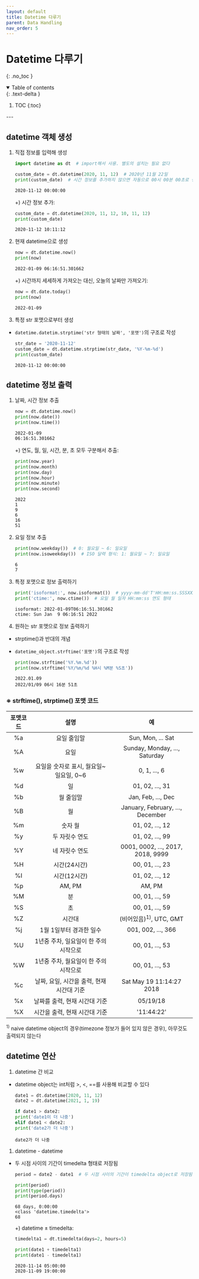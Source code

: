 ```yaml
---
layout: default
title: Datetime 다루기
parent: Data Handling
nav_order: 5
---
```


# Datetime 다루기
{: .no_toc }
<br/>

<details open markdown="block">
  <summary>
    Table of contents
  </summary>
  {: .text-delta }


1. TOC
{:toc}
</details>
---

## datetime 객체 생성

1. 직접 정보를 입력해 생성

    ```python
    import datetime as dt  # import해서 사용. 별도의 설치는 필요 없다

    custom_date = dt.datetime(2020, 11, 12)  # 2020년 11월 22일
    print(custom_date)  # 시간 정보를 추가하지 않으면 자동으로 00시 00분 00초로 생성됨
    ```
    ```
    2020-11-12 00:00:00
    ```

    +) 시간 정보 추가:

    ```python
    custom_date = dt.datetime(2020, 11, 12, 10, 11, 12)
    print(custom_date)
    ```
    ```
    2020-11-12 10:11:12
    ```

2. 현재 datetime으로 생성

    ```python
    now = dt.datetime.now()
    print(now)
    ```
    ```
    2022-01-09 06:16:51.301662
    ```

    +) 시간까지 세세하게 가져오는 대신, 오늘의 날짜만 가져오기:


    ```python
    now = dt.date.today()
    print(now)
    ```
    ```
    2022-01-09
    ```


3. 특정 str 포맷으로부터 생성
- `datetime.datetim.strptime('str 형태의 날짜', '포맷')`의 구조로 작성

    ```python
    str_date = '2020-11-12'
    custom_date = dt.datetime.strptime(str_date, '%Y-%m-%d') 
    print(custom_date)
    ```
    ```
    2020-11-12 00:00:00
    ```


## datetime 정보 출력

1. 날짜, 시간 정보 추출

    ```python
    now = dt.datetime.now()
    print(now.date())
    print(now.time())
    ```
    ```
    2022-01-09
    06:16:51.301662
    ```

    +) 연도, 월, 일, 시간, 분, 초 모두 구분해서 추출:

    ```python
    print(now.year)
    print(now.month)
    print(now.day)
    print(now.hour)
    print(now.minute)
    print(now.second)
    ```
    ```
    2022
    1
    9
    6
    16
    51
    ```

1. 요일 정보 추출

    ```python
    print(now.weekday())  # 0: 월요일 ~ 6: 일요일
    print(now.isoweekday())  # ISO 달력 형식: 1: 월요일 ~ 7: 일요일
    ```
    ```
    6
    7
    ```

1. 특정 포맷으로 정보 출력하기

    ```python
    print('isoformat:', now.isoformat())  # yyyy-mm-dd'T'HH:mm:ss.SSSXXX 형태
    print('ctime:', now.ctime())  # 요일 월 일자 HH:mm:ss 연도 형태
    ```
    ```
    isoformat: 2022-01-09T06:16:51.301662
    ctime: Sun Jan  9 06:16:51 2022
    ```


1. 원하는 str 포맷으로 정보 출력하기
- strptime()과 반대의 개념
- `datetime_object.strftime('포맷')`의 구조로 작성

    ```python
    print(now.strftime('%Y.%m.%d'))
    print(now.strftime('%Y/%m/%d %H시 %M분 %S초'))
    ```
    ```
    2022.01.09
    2022/01/09 06시 16분 51초
    ```


### ※ strftime(), strptime() 포맷 코드

| 포맷코드 |	설명  | 예 |
|:--------:|:--------:|:----:|
|   %a  |   요일 줄임말  |   Sun, Mon, ... Sat  |
|   %A  |   요일  |   Sunday, Monday, ..., Saturday |
|   %w  |   요일을 숫자로 표시, 월요일~일요일, 0~6  |   0, 1, ..., 6 |
|   %d  |   일  |   01, 02, ..., 31 |
|   %b  |   월 줄임말  |   Jan, Feb, ..., Dec |
|   %B  |   월  |   January, February, …, December |
|   %m  |   숫자 월  |   01, 02, ..., 12 |
|   %y  |   두 자릿수 연도  |   01, 02, ..., 99 |
|   %Y  |   네 자릿수 연도  |   0001, 0002, ..., 2017, 2018, 9999 |
|   %H  |   시간(24시간)  |   00, 01, ..., 23 |
|   %I  |   시간(12시간)  |   01, 02, ..., 12 |
|   %p  |   AM, PM  |   AM, PM |
|   %M  |   분  |   00, 01, ..., 59 |
|   %S  |   초  |   00, 01, ..., 59 |
|   %Z  |   시간대  | (비어있음)<sup>1)</sup>, UTC, GMT |
|   %j  |   1월 1일부터 경과한 일수  |   001, 002, ..., 366 |
|   %U  |   1년중 주차, 일요일이 한 주의 시작으로  |   00, 01, ..., 53 |
|   %W  |   1년중 주차, 월요일이 한 주의 시작으로  |   00, 01, ..., 53 |
|   %c  |   날짜, 요일, 시간을 출력, 현재 시간대 기준  |   Sat May 19 11:14:27 2018 |
|   %x  |   날짜를 출력, 현재 시간대 기준  |   05/19/18 |
|   %X  |   시간을 출력, 현재 시간대 기준  |   '11:44:22' |

<sup>1)</sup> naive datetime object의 경우(timezone 정보가 들어 있지 않은 경우), 아무것도 출력되지 않는다


## datetime 연산

1. datetime 간 비교
- datetime object는 int처럼 >, <, ==를 사용해 비교할 수 있다

    ```python
    date1 = dt.datetime(2020, 11, 12)
    date2 = dt.datetime(2021, 1, 19)

    if date1 > date2:
    print('date1이 더 나중')
    elif date1 < date2:
    print('date2가 더 나중')
    ```
    ```
    date2가 더 나중
    ```

1. datetime - datetime
- 두 시점 사이의 기간이 timedelta 형태로 저장됨

    ```python
    period = date2 - date1  # 두 시점 사이의 기간이 timedelta object로 저장됨

    print(period)
    print(type(period))
    print(period.days)
    ```
    ```
    68 days, 0:00:00
    <class 'datetime.timedelta'>
    68
    ```

    +) datetime ± timedelta:

    ```python
    timedelta1 = dt.timedelta(days=2, hours=5)

    print(date1 + timedelta1)
    print(date1 - timedelta1)
    ```
    ```
    2020-11-14 05:00:00
    2020-11-09 19:00:00
    ```